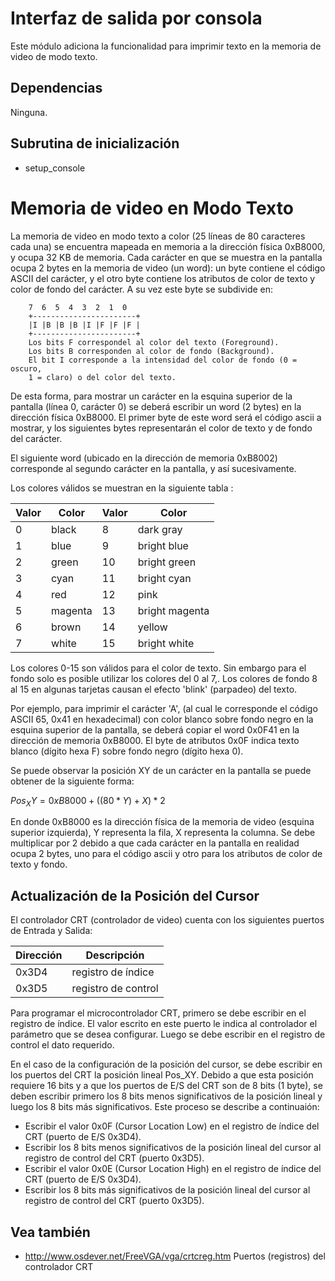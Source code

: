 # Interfaz de salida por consola

Este módulo adiciona la funcionalidad para imprimir texto en la memoria de
video de modo texto.

## Dependencias
Ninguna.

## Subrutina de inicialización
- setup_console


# Memoria de video en Modo Texto

La memoria de video en modo texto a color (25 líneas de 80 caracteres cada una)
se encuentra mapeada en memoria a la dirección física 0xB8000, y ocupa 32 KB de 
memoria. Cada carácter en que se muestra en la pantalla ocupa 2 bytes en la 
memoria de video (un word): un byte contiene el código ASCII del carácter, y 
el otro byte contiene los atributos de color de texto y color de fondo del 
carácter.  A su vez este byte se subdivide en:

        7  6  5  4  3  2  1  0    
        +-----------------------+
        |I |B |B |B |I |F |F |F |
        +-----------------------+
        Los bits F correspondel al color del texto (Foreground).
        Los bits B corresponden al color de fondo (Background).
        El bit I corresponde a la intensidad del color de fondo (0 = oscuro,
        1 = claro) o del color del texto.

De esta forma, para mostrar un carácter en la esquina superior de la pantalla 
(línea 0, carácter 0) se deberá escribir un word (2 bytes) en la dirección
física 0xB8000. El primer byte de este word será el código ascii a mostrar, y 
los siguientes bytes representarán el color de texto y de fondo del carácter.  

El siguiente word (ubicado en la dirección de memoria 0xB8002) corresponde al 
segundo carácter en la pantalla, y así sucesivamente.

Los colores válidos se muestran en la siguiente tabla :

| Valor | Color |  Valor |  Color |
| ---- | ---- |  ---- |  ---- |
| 0 |     black |  8     |  dark gray |
| 1 |     blue  |  9     |  bright blue |
| 2 |     green |  10    |  bright green |
| 3 |     cyan  |  11    |  bright cyan |
| 4 |     red   |  12    |  pink |
| 5 |     magenta| 13    |  bright magenta |
| 6 |     brown  | 14    |  yellow |
| 7 |    white   | 15    |  bright white |

Los colores 0-15 son válidos para el color de texto. Sin embargo para el fondo 
solo es posible utilizar los colores del 0 al 7,. Los colores de fondo  8 al 15
en algunas tarjetas causan el efecto 'blink' (parpadeo) del texto. 

Por ejemplo, para imprimir el carácter 'A', (al cual le corresponde el código 
ASCII 65, 0x41 en hexadecimal) con color blanco sobre fondo negro en la esquina
superior de la pantalla, se deberá copiar el word 0x0F41 en la dirección de 
memoria 0xB8000. El byte de atributos 0x0F indica texto blanco (dígito hexa F) 
sobre fondo negro (dígito hexa 0).

Se puede observar la posición XY de un carácter en la pantalla se puede obtener
de la siguiente forma:

$Pos_XY = 0xB8000 + ((80*Y) + X) *2$

En donde 0xB8000 es la dirección física de la memoria de video (esquina superior
izquierda), Y representa la fila, X representa la columna. Se debe multiplicar
por 2 debido a que cada carácter en la pantalla en realidad ocupa 2 bytes,
uno para el código ascii y otro para los atributos de color de texto y fondo.

## Actualización de la Posición del Cursor

El controlador CRT (controlador de video) cuenta con los siguientes puertos de 
Entrada y Salida:

| Dirección |  Descripción |
|-----------|--------------|
|  0x3D4   | registro de índice |
|  0x3D5   | registro de control |

Para programar el microcontrolador CRT, primero se debe escribir en el 
registro de índice. El valor escrito en este puerto le indica al controlador
el parámetro que se desea configurar. Luego se debe escribir en el registro
de control el dato requerido.

En el caso de la configuración de la posición del cursor, se debe escribir en
los puertos del CRT la posición lineal Pos_XY. Debido a que esta posición 
requiere 16 bits y a que los puertos de E/S del CRT son de 8 bits (1 byte), 
se deben escribir primero los 8 bits menos significativos de la posición lineal
y luego los 8 bits más significativos. Este proceso se describe a continuaión:

- Escribir el valor 0x0F (Cursor Location Low) en el registro de índice del 
   CRT (puerto de E/S 0x3D4).
- Escribir los 8 bits menos significativos de la posición lineal del cursor
   al registro de control del CRT (puerto 0x3D5).
- Escribir el valor 0x0E (Cursor Location High) en el registro de índice del 
   CRT (puerto de E/S 0x3D4).
- Escribir los 8 bits más significativos de la posición lineal del cursor
   al registro de control del CRT (puerto 0x3D5). 

## Vea también 
- http://www.osdever.net/FreeVGA/vga/crtcreg.htm Puertos (registros) del
  controlador CRT

